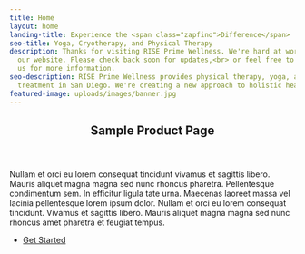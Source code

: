 ```yaml
---
title: Home
layout: home
landing-title: Experience the <span class="zapfino">Difference</span>
seo-title: Yoga, Cryotherapy, and Physical Therapy
description: Thanks for visiting RISE Prime Wellness. We're hard at work <br> building
  our website. Please check back soon for updates,<br> or feel free to reach out to
  us for more information.
seo-description: RISE Prime Wellness provides physical therapy, yoga, and cryotherapy
  treatment in San Diego. We're creating a new approach to holistic health and wellness.
featured-image: uploads/images/banner.jpg
---
```


<!-- Two -->
<section id="two">
	<div class="inner">
		<header class="major">
			<h2>Sample Product Page</h2>
		</header>
		<p>Nullam et orci eu lorem consequat tincidunt vivamus et sagittis libero. Mauris aliquet magna magna sed nunc rhoncus pharetra. Pellentesque condimentum sem. In efficitur ligula tate urna. Maecenas laoreet massa vel lacinia pellentesque lorem ipsum dolor. Nullam et orci eu lorem consequat tincidunt. Vivamus et sagittis libero. Mauris aliquet magna magna sed nunc rhoncus amet pharetra et feugiat tempus.</p>
		<ul class="actions">
			<li><a href="products/sample-product" class="button next">Get Started</a></li>
		</ul>
	</div>
</section>
